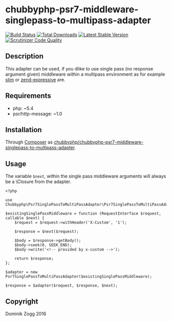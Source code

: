 # chubbyphp-psr7-middleware-singlepass-to-multipass-adapter

[![Build Status](https://api.travis-ci.org/chubbyphp/chubbyphp-psr7-middleware-singlepass-to-multipass-adapter.png?branch=master)](https://travis-ci.org/chubbyphp/chubbyphp-psr7-middleware-singlepass-to-multipass-adapter)
[![Total Downloads](https://poser.pugx.org/chubbyphp/chubbyphp-psr7-middleware-singlepass-to-multipass-adapter/downloads.png)](https://packagist.org/packages/chubbyphp/chubbyphp-psr7-middleware-singlepass-to-multipass-adapter)
[![Latest Stable Version](https://poser.pugx.org/chubbyphp/chubbyphp-psr7-middleware-singlepass-to-multipass-adapter/v/stable.png)](https://packagist.org/packages/chubbyphp/chubbyphp-psr7-middleware-singlepass-to-multipass-adapter)
[![Scrutinizer Code Quality](https://scrutinizer-ci.com/g/chubbyphp/chubbyphp-psr7-middleware-singlepass-to-multipass-adapter/badges/quality-score.png?b=master)](https://scrutinizer-ci.com/g/chubbyphp/chubbyphp-psr7-middleware-singlepass-to-multipass-adapter/?branch=master)

## Description

This adapter can be used, if you dlike to use single pass (no response argument given) middleware within
a multipass environment as for example [slim][2] or [zend-expressive][3] are.

## Requirements

 * php: ~5.4
 * psr/http-message: ~1.0

## Installation

Through [Composer](http://getcomposer.org) as [chubbyphp/chubbyphp-psr7-middleware-singlepass-to-multipass-adapter][1].

## Usage

The variable `$next`, within the single pass middleware arguments will always be a \Closure from the adapter.

```{.php}
<?php

use Chubbyphp\Psr7SinglePassToMultiPassAdapter\Psr7SinglePassToMultiPassAdapter;

$existingSinglePassMiddleware = function (RequestInterface $request, callable $next) {
    $request = $request->withHeader('X-Custom', '1');

    $response = $next($request);

    $body = $response->getBody();
    $body->seek(0, SEEK_END);
    $body->write('<!-- provided by x-custom -->');

    return $response;
};

$adapter = new Psr7SinglePassToMultiPassAdapter($existingSinglePassMiddleware);

$response = $adapter($request, $response, $next);
```

[1]: https://packagist.org/packages/chubbyphp/chubbyphp-psr7-middleware-singlepass-to-multipass-adapter
[2]: https://github.com/slimphp/slim
[3]: https://github.com/zendframework/zend-expressive

## Copyright

Dominik Zogg 2016
